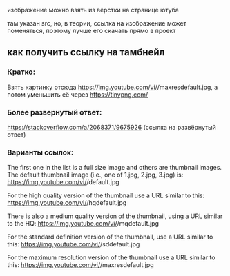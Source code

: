 изображение можно взять из вёрстки на странице ютуба

там указан src, но, в теории, ссылка на изображение может поменяться, 
поэтому лучше его скачать прямо в проект


## как получить ссылку на тамбнейл

### Кратко:
Взять картинку отсюда
https://img.youtube.com/vi/<insert-youtube-video-id-here>/maxresdefault.jpg, 
а потом уменьшить её через 
https://tinypng.com/

### Более развернутый ответ:
https://stackoverflow.com/a/2068371/9675926 (ссылка на развёрнутый ответ)

### Варианты ссылок:
The first one in the list is a full size image and others are thumbnail images. The default thumbnail image (i.e., one of 1.jpg, 2.jpg, 3.jpg) is:
https://img.youtube.com/vi/<insert-youtube-video-id-here>/default.jpg

For the high quality version of the thumbnail use a URL similar to this:
https://img.youtube.com/vi/<insert-youtube-video-id-here>/hqdefault.jpg

There is also a medium quality version of the thumbnail, using a URL similar to the HQ:
https://img.youtube.com/vi/<insert-youtube-video-id-here>/mqdefault.jpg

For the standard definition version of the thumbnail, use a URL similar to this:
https://img.youtube.com/vi/<insert-youtube-video-id-here>/sddefault.jpg

For the maximum resolution version of the thumbnail use a URL similar to this:
https://img.youtube.com/vi/<insert-youtube-video-id-here>/maxresdefault.jpg
